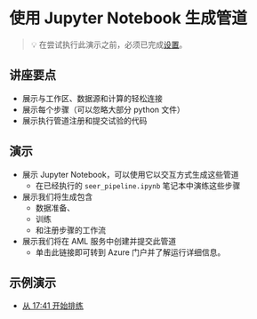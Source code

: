 # <a name="build-a-pipeline-with-jupyter-notebooks"></a>使用 Jupyter Notebook 生成管道

> 💡 在尝试执行此演示之前，必须已完成[设置](../DEMO.md)。

## <a name="talking-points"></a>讲座要点

* 展示与工作区、数据源和计算的轻松连接
* 展示每个步骤（可以忽略大部分 python 文件）
* 展示执行管道注册和提交试验的代码

## <a name="demo"></a>演示

* 展示 Jupyter Notebook，可以使用它以交互方式生成这些管道
  * 在已经执行的 `seer_pipeline.ipynb` 笔记本中演练这些步骤
* 展示我们将生成包含
  * 数据准备、
  * 训练
  * 和注册步骤的工作流
* 展示我们将在 AML 服务中创建并提交此管道
  * 单击此链接即可转到 Azure 门户并了解运行详细信息。

## <a name="example-demo"></a>示例演示

* [从 17:41 开始排练](https://youtu.be/UgM8_4fAni8?t=1061)

